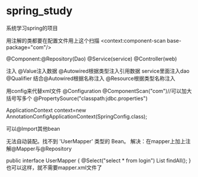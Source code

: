 # spring_study
系统学习spring的项目

用注解的类都要在配置文件用上这个扫描
      <context:component-scan base-package="com"/>

@Component:@Repository(Dao) @Service(service)  @Controller(web)


注入
@Value注入数据
@Autowired根据类型注入引用数据  service里面注入dao
@Qualifier 结合@Autowired根据名称注入
@Resource根据类型名称注入


用config来代替xml文件
@Configuration
@ComponentScan("com")//可以加大括号写多个
@PropertySource("classpath:jdbc.properties")

ApplicationContext context=new AnnotationConfigApplicationContext(SpringConfig.class);


可以@Import其他bean

无法自动装配。找不到 'UserMapper' 类型的 Bean。
解决：在mapper上加上注解@Mapper与@Repository

public interface UserMapper {
@Select("select * from login")
List<User> findAll();
}
也可以这样，就不需要mapper.xml文件了